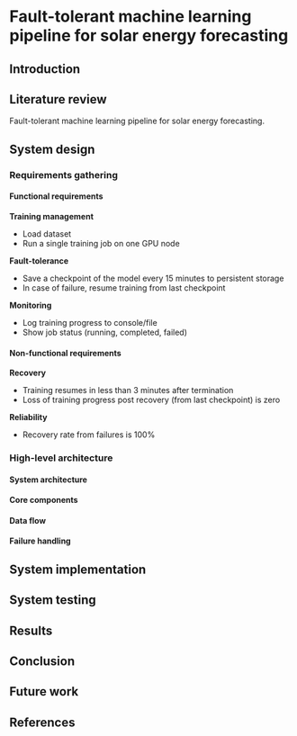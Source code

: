 # Fault-tolerant machine learning pipeline for solar energy forecasting
## Introduction
## Literature review
Fault-tolerant machine learning pipeline for solar energy forecasting.
## System design
### Requirements gathering
#### Functional requirements

**Training management**
- Load dataset
- Run a single training job on one GPU node

**Fault-tolerance**
- Save a checkpoint of the model every 15 minutes to persistent storage
- In case of failure, resume training from last checkpoint

**Monitoring**
- Log training progress to console/file
- Show job status (running, completed, failed)

#### Non-functional requirements

**Recovery**
- Training resumes in less than 3 minutes after termination
- Loss of training progress post recovery (from last checkpoint) is zero

**Reliability**
- Recovery rate from failures is 100%

### High-level architecture
#### System architecture
#### Core components
#### Data flow
#### Failure handling
## System implementation
## System testing
## Results
## Conclusion
## Future work
## References
